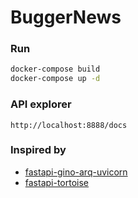 # BuggerNews

### Run

```bash
docker-compose build
docker-compose up -d
```

### API explorer

```http://localhost:8888/docs```

### Inspired by

* [fastapi-gino-arq-uvicorn](https://github.com/leosussan/fastapi-gino-arq-uvicorn)
* [fastapi-tortoise](https://github.com/prostomarkeloff/fastapi-tortoise)



